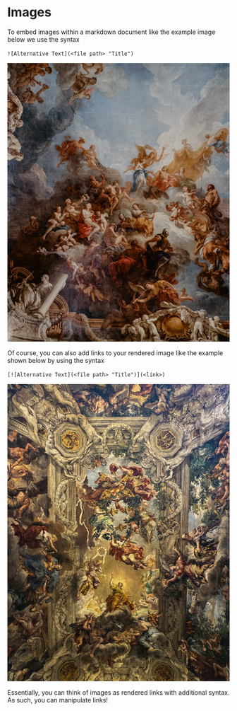 # Images
To embed images within a markdown document like the example image below we use the syntax

`![Alternative Text](<file path> "Title")`

![Example Image 01](/Images/Image_01.jpg "Example Image One")

Of course, you can also add links to your rendered image like the example shown below by using the syntax

`[![Alternative Text](<file path> "Title")](<link>)`

[![Example Image Two](/Images/Image_02.jpg "Example Image Two")](https://github.com/GlitchedNexus/Learning-Markdown/blob/main/Images/Image_02.jpg)

Essentially, you can think of images as rendered links with additional syntax. As such, you can manipulate links!